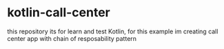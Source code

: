 # kotlin-call-center

this repository its for learn and test Kotlin, for this example im creating call center app with chain of resposability pattern
